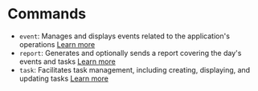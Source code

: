 # Commands

- `event`: Manages and displays events related to the application's operations [Learn more][event]
- `report`: Generates and optionally sends a report covering the day's events and tasks [Learn more][report]
- `task`: Facilitates task management, including creating, displaying, and updating tasks [Learn more][task]

[event]: ./event.html
[report]: ./report.html
[task]: ./task.html